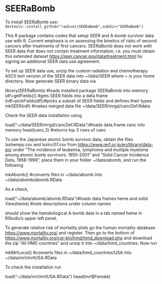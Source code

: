 # SEERaBomb
To install SEERaBomb use: `devtools::install_github("radivot/SEERaBomb",subdir="SEERaBomb")`

This R package contains codes that setup SEER and A-bomb survivor data use with R. 
Current emphasis is on assessing the kinetics of risks of second cancers after treatments of first cancers. 
SEERaBomb does not work with SEER data that does not contain treatment information, 
i.e. you must obtain this extended dataset 
https://seer.cancer.gov/data/treatment.html
by signing an additional SEER data use agreement.

To set up SEER data use, unzip the custom radiation and chemotherapy ASCII text version of the SEER data into ~/data/SEER where ~ is your home directory. Now generate SEER binary data via

library(SEERaBomb)  #loads installed package SEERaBomb into memory
(df=getFields())    #gets SEER fields into a data frame
(rdf=pickFields(df))#picks a subset of SEER fields and defines their types
mkSEER(rdf)         #makes merged data file ~/data/SEER/mrgd/cancDef.Rdata

Check the SEER data installation using 

load("~/data/SEER/mrgd/cancDef.RData")#loads data.frame canc into memory
head(canc,3)                          #returns top 3 rows of canc

To use the Japanese atomic bomb survivor data, obtain the files lsshempy.csv and lssinc07.csv from https://www.rerf.or.jp/en/library/data-en/
under  “The incidence of leukemia, lymphoma and multiple myeloma among atomic bomb survivors: 1950-2001” and 
“Solid Cancer Incidence Data, 1958-1998”,  place them in your folder ~/data/abomb, and run the following 

mkAbomb() #converts files in ~/data/abomb into ~/data/abomb/abomb.RData

As a check,

load("~/data/abomb/abomb.RData")#loads data frames heme and solid 
View(heme)                      #note descriptions under column names

should show the hematological A-bomb data in a tab named heme in RStudio’s upper left panel.


To generate relative risk of mortality plots go the human mortality database  https://www.mortality.org/ and register. Then go to the bottom of  https://www.mortality.org/cgi-bin/hmd/hmd_download.php
and download the zip "All HMD countries"  and unzip it into ~/data/hmd_countries.  Now run 

mkMrtLocal() #converts files in ~/data/hmd_countries/USA into ~/data/mrt/mrtUSA.RData 

To check the installation run

load("~/data/mrt/mrtUSA.RData")
head(mrt$Female)


 
